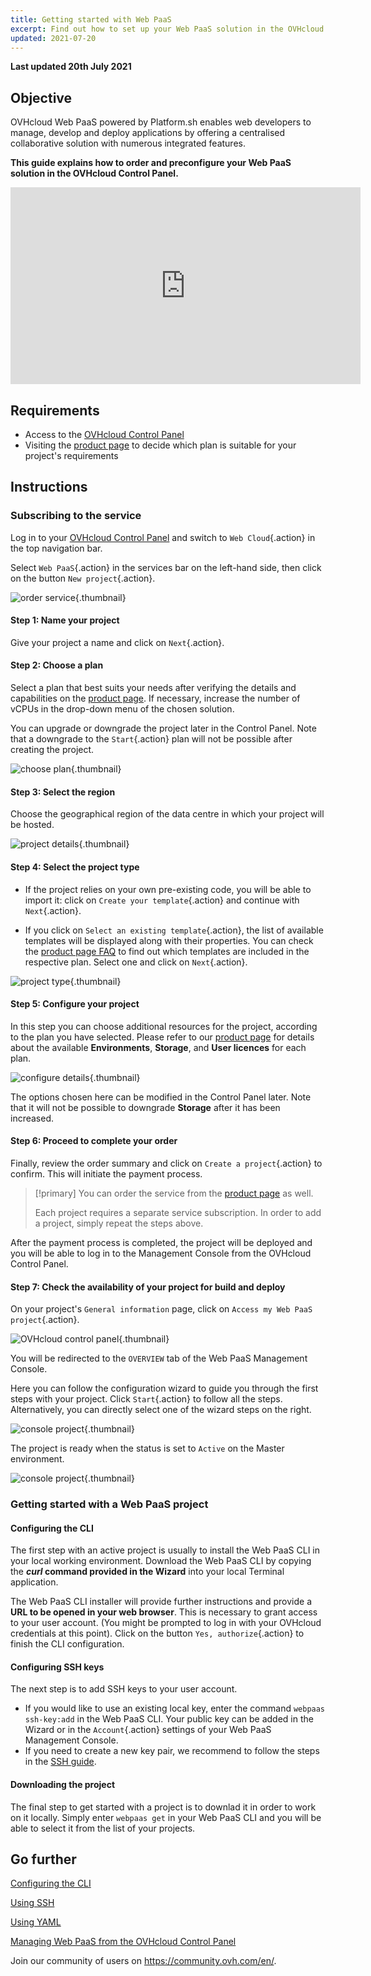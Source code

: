 ```yaml
---
title: Getting started with Web PaaS
excerpt: Find out how to set up your Web PaaS solution in the OVHcloud Control Panel
updated: 2021-07-20
---
```


**Last updated 20th July 2021**

## Objective

OVHcloud Web PaaS powered by Platform.sh enables web developers to manage, develop and deploy applications by offering a centralised collaborative solution with numerous integrated features.

**This guide explains how to order and preconfigure your Web PaaS solution in the OVHcloud Control Panel.**

<iframe width="560" height="315" src="https://www.youtube-nocookie.com/embed/EcEBhxuDCDo" title="YouTube video player" frameborder="0" allow="accelerometer; autoplay; clipboard-write; encrypted-media; gyroscope; picture-in-picture" allowfullscreen></iframe>

## Requirements

- Access to the [OVHcloud Control Panel](https://www.ovh.com/auth/?action=gotomanager&from=https://www.ovh.co.uk/&ovhSubsidiary=GB)
- Visiting the [product page](https://www.ovhcloud.com/en-gb/web-paas/) to decide which plan is suitable for your project's requirements

## Instructions

### Subscribing to the service

Log in to your [OVHcloud Control Panel](https://www.ovh.com/auth/?action=gotomanager&from=https://www.ovh.co.uk/&ovhSubsidiary=GB) and switch to `Web Cloud`{.action} in the top navigation bar.

Select `Web PaaS`{.action} in the services bar on the left-hand side, then click on the button `New project`{.action}.

![order service](images/creation_manager01.png){.thumbnail}

#### Step 1: Name your project

Give your project a name and click on `Next`{.action}.

#### Step 2: Choose a plan

Select a plan that best suits your needs after verifying the details and capabilities on the [product page](https://www.ovhcloud.com/en-gb/web-paas/). If necessary, increase the number of vCPUs in the drop-down menu of the chosen solution.

You can upgrade or downgrade the project later in the Control Panel. Note that a downgrade to the `Start`{.action} plan will not be possible after creating the project.

![choose plan](images/creation_manager02.png){.thumbnail}

#### Step 3: Select the region

Choose the geographical region of the data centre in which your project will be hosted.

![project details](images/creation_manager03.png){.thumbnail}

#### Step 4: Select the project type

- If the project relies on your own pre-existing code, you will be able to import it: click on `Create your template`{.action} and continue with `Next`{.action}.

- If you click on `Select an existing template`{.action}, the list of available templates will be displayed along with their properties. You can check the [product page FAQ](https://www.ovhcloud.com/en-gb/web-paas/) to find out which templates are included in the respective plan. Select one and click on `Next`{.action}.

![project type](images/creation_manager04.png){.thumbnail}

#### Step 5: Configure your project

In this step you can choose additional resources for the project, according to the plan you have selected. Please refer to our [product page](https://www.ovhcloud.com/en-gb/web-paas/) for details about the available **Environments**, **Storage**, and **User licences** for each plan.

![configure details](images/creation_manager05.png){.thumbnail}

The options chosen here can be modified in the Control Panel later. Note that it will not be possible to downgrade **Storage** after it has been increased.

#### Step 6: Proceed to complete your order

Finally, review the order summary and click on `Create a project`{.action} to confirm. This will initiate the payment process.

> [!primary]
> You can order the service from the [product page](https://www.ovhcloud.com/en-gb/web-paas/) as well.
>
> Each project requires a separate service subscription. In order to add a project, simply repeat the steps above.

After the payment process is completed, the project will be deployed and you will be able to log in to the Management Console from the OVHcloud Control Panel.

#### Step 7: Check the availability of your project for build and deploy

On your project's `General information` page, click on `Access my Web PaaS project`{.action}.

![OVHcloud control panel](images/control_panel01.png){.thumbnail}

You will be redirected to the `OVERVIEW` tab of the Web PaaS Management Console.

Here you can follow the configuration wizard to guide you through the first steps with your project. Click `Start`{.action} to follow all the steps. Alternatively, you can directly select one of the wizard steps on the right.

![console project](images/manage_console01.png){.thumbnail}

The project is ready when the status is set to `Active` on the Master environment.

![console project](images/manage_console02.png){.thumbnail}

### Getting started with a Web PaaS project

#### Configuring the CLI

The first step with an active project is usually to install the Web PaaS CLI in your local working environment. Download the Web PaaS CLI by copying the **_curl_ command provided in the Wizard** into your local Terminal application.

The Web PaaS CLI installer will provide further instructions and provide a **URL to be opened in your web browser**. This is necessary to grant access to your user account. (You might be prompted to log in with your OVHcloud credentials at this point). Click on the button `Yes, authorize`{.action} to finish the CLI configuration.

#### Configuring SSH keys

The next step is to add SSH keys to your user account.

- If you would like to use an existing local key, enter the command `webpaas ssh-key:add` in the Web PaaS CLI. Your public key can be added in the Wizard or in the `Account`{.action} settings of your Web PaaS Management Console.
- If you need to create a new key pair, we recommend to follow the steps in the [SSH guide](/pages/web/web-paas/development-ssh).

#### Downloading the project

The final step to get started with a project is to downlad it in order to work on it locally. Simply enter `webpaas get` in your Web PaaS CLI and you will be able to select it from the list of your projects.


## Go further

[Configuring the CLI](/pages/web/web-paas/development-cli)

[Using SSH](/pages/web/web-paas/development-ssh)

[Using YAML](/pages/web/web-paas/configuration-yaml)

[Managing Web PaaS from the OVHcloud Control Panel](/pages/web/web-paas/control-panel-managing-the-service)

Join our community of users on <https://community.ovh.com/en/>.

